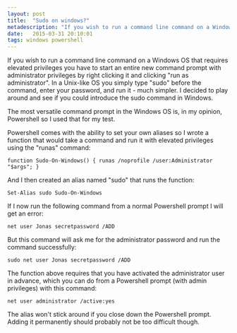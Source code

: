 ```yaml
---
layout: post
title:  "Sudo on windows?"
metadescription: "If you wish to run a command line command on a Windows OS that requires elevated privileges you have to start an entire new command prompt with administrator privileges by right clicking it and clicking run as administrator. In a Unix-like OS you simply type sudo before the command, enter your password, and run it - much simpler. I decided to play around and see if you could introduce the sudo command in Windows."
date:   2015-03-31 20:10:01
tags: windows powershell
---
```


If you wish to run a command line command on a Windows OS that requires elevated privileges you have to start an entire new command prompt with administrator privileges by right clicking it and clicking "run as administrator". In a Unix-like OS you simply type "sudo" before the command, enter your password, and run it - much simpler. I decided to play around and see if you could introduce the sudo command in Windows. 

The most versatile command prompt in the Windows OS is, in my opinion, Powershell so I used that for my test.

Powershell comes with the ability to set your own aliases so I wrote a function that would take a command and run it with elevated privileges using the "runas" command:


    function Sudo-On-Windows() { runas /noprofile /user:Administrator "$args"; }
    
And I then created an alias named "sudo" that runs the function:
    
	Set-Alias sudo Sudo-On-Windows

If I now run the following command from a normal Powershell prompt I will get an error:

    net user Jonas secretpassword /ADD

But this command will ask me for the administrator password and run the command successfully:

    sudo net user Jonas secretpassword /ADD

The function above requires that you have activated the administrator user in advance, which you can do from a Powershell prompt (with admin privileges) with this command:

    net user administrator /active:yes
    
The alias won't stick around if you close down the Powershell prompt. Adding it permanently should probably not be too difficult though.
    
